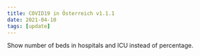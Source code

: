 ```yaml
---
title: COVID19 in Österreich v1.1.1
date: 2021-04-10
tags: [update]
---
```


Show number of beds in hospitals and ICU instead of percentage.

